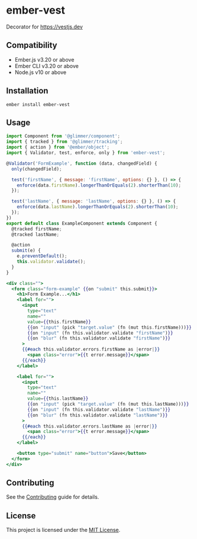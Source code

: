 ember-vest
==============================================================================

Decorator for https://vestjs.dev


Compatibility
------------------------------------------------------------------------------

* Ember.js v3.20 or above
* Ember CLI v3.20 or above
* Node.js v10 or above


Installation
------------------------------------------------------------------------------

```
ember install ember-vest
```


Usage
------------------------------------------------------------------------------

```js
import Component from '@glimmer/component';
import { tracked } from '@glimmer/tracking';
import { action } from '@ember/object';
import { Validator, test, enforce, only } from 'ember-vest';

@Validator('FormExample', function (data, changedField) {
  only(changedField);

  test('firstName', { message: 'firstName', options: {} }, () => {
    enforce(data.firstName).longerThanOrEquals(2).shorterThan(10);
  });

  test('lastName', { message: 'lastName', options: {} }, () => {
    enforce(data.lastName).longerThanOrEquals(2).shorterThan(10);
  });
})
export default class ExampleComponent extends Component {
  @tracked firstName;
  @tracked lastName;

  @action
  submit(e) {
    e.preventDefault();
    this.validator.validate();
  }
}
```

```hbs
<div class="">
  <form class="form-example" {{on "submit" this.submit}}>
    <h1>Form Example...</h1>
    <label for="">
      <input
        type="text"
        name=""
        value={{this.firstName}}
        {{on "input" (pick "target.value" (fn (mut this.firstName)))}}
        {{on "input" (fn this.validator.validate "firstName")}}
        {{on "blur" (fn this.validator.validate "firstName")}}
      >
      {{#each this.validator.errors.firstName as |error|}}
        <span class="error">{{t error.message}}</span>
      {{/each}}
    </label>

    <label for="">
      <input
        type="text"
        name=""
        value={{this.lastName}}
        {{on "input" (pick "target.value" (fn (mut this.lastName)))}}
        {{on "input" (fn this.validator.validate "lastName")}}
        {{on "blur" (fn this.validator.validate "lastName")}}
      >
      {{#each this.validator.errors.lastName as |error|}}
        <span class="error">{{t error.message}}</span>
      {{/each}}
    </label>

    <button type="submit" name="button">Save</button>
  </form>
</div>

```


Contributing
------------------------------------------------------------------------------

See the [Contributing](CONTRIBUTING.md) guide for details.


License
------------------------------------------------------------------------------

This project is licensed under the [MIT License](LICENSE.md).
